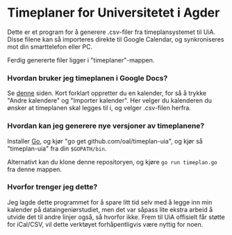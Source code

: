 # Timeplaner for Universitetet i Agder
Dette er et program for å generere .csv-filer fra timeplansystemet til UiA. Disse filene kan så importeres direkte til Google Calendar, og synkroniseres mot din smarttelefon eller PC.

Ferdig genererte filer ligger i "timeplaner"-mappen.

### Hvordan bruker jeg timeplanen i Google Docs?
Se [denne](https://support.google.com/calendar/answer/37118?hl=en) siden. Kort forklart oppretter du en kalender, for så å trykke "Andre kalendere" og "Importer kalender". Her velger du kalenderen du ønsker at timeplanen skal legges til i, og velger .csv-filen herfra.

### Hvordan kan jeg generere nye versjoner av timeplanene?
Installer [Go](http://golang.org/doc/install), og kjør "go get github.com/oal/timeplan-uia", og kjør så "timeplan-uia" fra din `$GOPATH/bin`.

Alternativt kan du klone denne repositoryen, og kjøre `go run timeplan.go` fra denne mappen.

### Hvorfor trenger jeg dette?
Jeg lagde dette programmet for å spare litt tid selv med å legge inn min kalender på dataingeniørstudiet, men det var såpass lite ekstra arbeid å utvide det til andre linjer også, så hvorfor ikke. Frem til UiA offisielt får støtte for iCal/CSV, vil dette verktøyet forhåpentligvis være nyttig for noen.